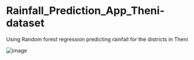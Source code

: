 # Rainfall_Prediction_App_Theni-dataset
Using Random forest regression predicting rainfall for the districts in Theni

![image](https://user-images.githubusercontent.com/76027763/231230519-a98ab282-32c1-4eb4-a1a2-ce941018138f.png)
